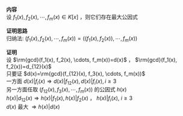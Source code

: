 **内容**    
设 $f_1(x), f_2(x), \cdots, f_m(x)\in K[x]$ ，则它们存在最大公因式    
    
**证明思路**    
归纳法:  $(f_1(x), f_2(x), \cdots, f_m(x))=((f_1(x), f_2(x)), \cdots, f_m(x))$     
    
**证明**    
设 $\rm{gcd}(f_1(x), f_2(x), \cdots, f_m(x))=d(x)$ ， $\rm{gcd}(f_1(x), f_2(x))=d_{12}(x)$     
只要证 $d(x)=\rm{gcd}(f_{12}(x), f_3(x), \cdots, f_m(x))$     
一方面 $d(x)|f_i(x)\Rightarrow d(x)|f_{12}(x), d(x)|f_i(x), i\geq3$     
另一方面任取 $(f_{12}(x), f_3(x), \cdots, f_m(x))$ 的公因式 $h(x)$     
 $h(x)|d_{12}(x)\Rightarrow h(x)|f_1(x), h(x)|f_2(x)$ ， $h(x)|f_i(x),\ i\geq3$     
 $d(x)$ 最大 $\Rightarrow h(x)|d(x)$     
